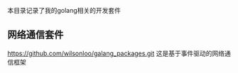 本目录记录了我的golang相关的开发套件

## 网络通信套件
  https://github.com/wilsonloo/galang_packages.git
  这是基于事件驱动的网络通信框架
